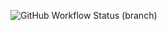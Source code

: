 ![GitHub Workflow Status (branch)](https://img.shields.io/github/workflow/status/jjikkollp/jjikkollp.github.io/Automatic%20build/master)
